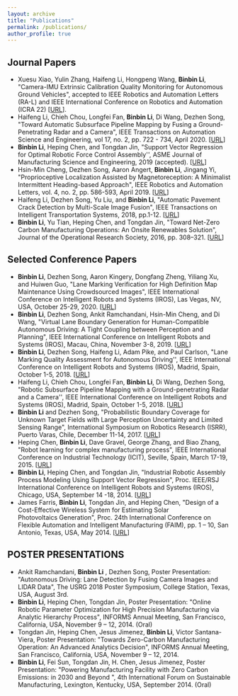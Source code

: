 ```yaml
---
layout: archive
title: "Publications"
permalink: /publications/
author_profile: true
---
```


Journal Papers
-----
* Xuesu Xiao, Yulin Zhang, Haifeng Li, Hongpeng Wang, **Binbin Li**, "Camera-IMU Extrinsic Calibration Quality Monitoring for Autonomous Ground Vehicles", accepted to IEEE Robotics and Automation Letters (RA-L) and IEEE International Conference on Robotics and Automation (ICRA 22) [[URL](https://ieeexplore.ieee.org/document/9714838)]. 
* Haifeng Li, Chieh Chou, Longfei Fan, **Binbin Li**, Di Wang, Dezhen Song, "Toward Automatic Subsurface Pipeline Mapping by Fusing a Ground-Penetrating Radar and a Camera",  IEEE Transactions on Automation Science and Engineering, vol 17, no. 2, pp. 722 - 734, April 2020. [[URL](https://ieeexplore.ieee.org/document/8856239)]
* **Binbin Li**, Heping Chen, and Tongdan Jin, "Support Vector Regression for Optimal Robotic Force Control Assembly'', ASME Journal of Manufacturing Science and Engineering, 2019 (accepted). [[URL](https://asmedigitalcollection.asme.org/manufacturingscience/article/142/1/011007/1068296?casa_token=pXFc6QTTPkkAAAAA:8LICuHVAdYyg2I4mCkjY059-R4lt9uLuXCIFeQwXEX4c34zvPTeXThx3I_7W7DJHNBP53lI)]
* Hsin-Min Cheng, Dezhen Song, Aaron Angert, **Binbin Li**, Jingang Yi, "Proprioceptive Localization Assisted by Magnetoreception: A Minimalist Intermittent Heading-based Approach",  IEEE Robotics and Automation Letters, vol. 4, no. 2, pp. 586-593, April 2019. [[URL](https://ieeexplore.ieee.org/document/8606111)]
*  Haifeng Li, Dezhen Song, Yu Liu, and **Binbin Li**, "Automatic Pavement Crack Detection by Multi-Scale Image Fusion", IEEE Transactions on Intelligent Transportation Systems, 2018, pp.1-12. [[URL](https://ieeexplore.ieee.org/document/8428669)]
*  **Binbin Li**, Yu Tian, Heping Chen, and Tongdan Jin, "Toward Net-Zero Carbon Manufacturing Operations: An Onsite Renewables Solution", Journal of the Operational Research Society, 2016, pp. 308–321. [[URL](https://link.springer.com/article/10.1057/s41274-016-0014-5)]

Selected Conference Papers
-----
* **Binbin Li**, Dezhen Song, Aaron Kingery, Dongfang Zheng, Yiliang Xu, and Huiwen Guo, "Lane Marking Verification for High Definition Map Maintenance Using Crowdsourced Images", IEEE International Conference on Intelligent Robots and Systems (IROS), Las Vegas, NV, USA, October 25-29, 2020. [[URL](https://ieeexplore.ieee.org/document/9340923)] 
* **Binbin Li**, Dezhen Song, Ankit Ramchandani, Hsin-Min Cheng, and Di Wang, "Virtual Lane Boundary Generation for Human-Compatible Autonomous Driving: A Tight Coupling between Perception and Planning", IEEE International Conference on Intelligent Robots and Systems (IROS), Macau, China, November 3-8, 2019. [[URL](https://ieeexplore.ieee.org/document/8968198)]
* **Binbin Li**, Dezhen Song, Haifeng Li, Adam Pike, and Paul Carlson, "Lane Marking Quality Assessment for Autonomous Driving'', IEEE International Conference on Intelligent Robots and Systems (IROS), Madrid, Spain, October 1-5, 2018. [[URL](https://ieeexplore.ieee.org/document/8593855)]
* Haifeng Li, Chieh Chou, Longfei Fan, **Binbin Li**, Di Wang, Dezhen Song, "Robotic Subsurface Pipeline Mapping with a Ground-penetrating Radar and a Camera'', IEEE International Conference on Intelligent Robots and Systems (IROS), Madrid, Spain, October 1-5, 2018. [[URL](https://ieeexplore.ieee.org/document/8594006)]
* **Binbin Li** and Dezhen Song, "Probabilistic Boundary Coverage for Unknown Target Fields with Large Perception Uncertainty and Limited Sensing Range", International Symposium on Robotics Research (ISRR), Puerto Varas, Chile, December 11-14, 2017. [[URL](https://link.springer.com/chapter/10.1007/978-3-030-28619-4_50)]
* Heping Chen, **Binbin Li**, Dave Gravel, George Zhang, and Biao Zhang, "Robot learning for complex manufacturing process", IEEE International Conference on Industrial Technology (ICIT), Seville, Spain, March 17-19, 2015. [[URL](https://ieeexplore.ieee.org/document/7125572)]
* **Binbin Li**, Heping Chen, and Tongdan Jin, "Industrial Robotic Assembly Process Modeling Using Support Vector Regression", Proc. IEEE/RSJ International Conference on Intelligent Robots and Systems (IROS), Chicago, USA, September 14 -18, 2014. [[URL](https://ieeexplore.ieee.org/document/6943175)]
* James Farris, **Binbin Li**, Tongdan Jin, and Heping Chen, "Design of a Cost-Effective Wireless System for Estimating Solar Photovoltaics Generation", Proc. 24th International Conference on Flexible Automation and Intelligent Manufacturing (FAIM), pp. 1 – 10, San Antonio, Texas, USA, May 2014. [[URL](https://cdm16018.contentdm.oclc.org/digital/collection/p15125coll7/id/6916/rec/1)]

POSTER PRESENTATIONS
-----
* Ankit Ramchandani, **Binbin Li** , Dezhen Song, Poster Presentation: "Autonomous Driving: Lane Detection by Fusing Camera Images and LIDAR Data", The USRG 2018 Poster Symposium, College Station, Texas, USA, August 3rd.
* **Binbin Li**, Heping Chen, Tongdan Jin, Poster Presentation: "Online Robotic Parameter Optimization for High Precision Manufacturing via Analytic Hierarchy Process", INFORMS Annual Meeting, San Francisco, California, USA, November 9 – 12, 2014. (Oral)
* Tongdan Jin, Heping Chen, Jesus Jimenez, **Binbin Li**, Victor Santana-Viera, Poster Presentation: "Towards Zero-Carbon Manufacturing Operation: An Advanced Analytics Decision", INFORMS Annual Meeting, San Francisco, California, USA, November 9 – 12, 2014. 
* **Binbin Li**, Fei Sun, Tongdan Jin, H. Chen, Jesus Jimenez, Poster Presentation: "Powering Manufacturing Facility with Zero Carbon Emissions: in 2030 and Beyond ", 4th International Forum on Sustainable Manufacturing, Lexington, Kentucky, USA, September 2014. (Oral)
